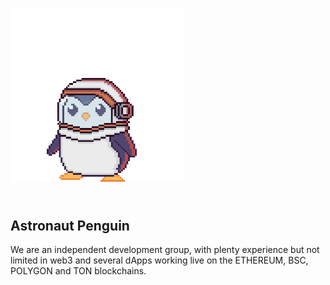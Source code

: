 <p id="readme"></a><img width="55%"   vspace="25" align-items="center" src="./public/assets/AnimationInspect.gif"/></p>



## Astronaut Penguin
We are an independent development group, with plenty experience but not limited in web3 and several dApps working live on the ETHEREUM, BSC, POLYGON and TON blockchains.